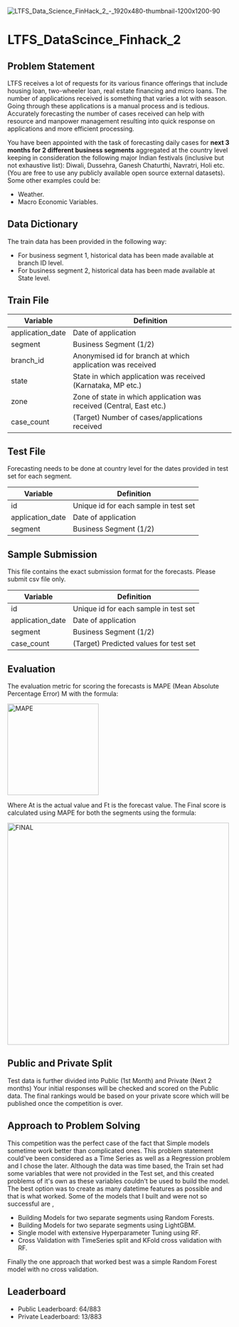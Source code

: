 ![LTFS_Data_Science_FinHack_2_-_1920x480-thumbnail-1200x1200-90](https://user-images.githubusercontent.com/25604111/72835886-8ebf4880-3cb1-11ea-8545-111b958d2e3a.jpg)

# LTFS_DataScince_Finhack_2

## Problem Statement
LTFS receives a lot of requests for its various finance offerings that include housing loan, two-wheeler loan, real estate financing and micro loans. The number of applications received is something that varies a lot with season. Going through these applications is a manual process and is tedious. Accurately forecasting the number of cases received can help with resource and manpower management resulting into quick response on applications and more efficient processing.

You have been appointed with the task of forecasting daily cases for **next 3 months for 2 different business segments** aggregated at the country level keeping in consideration the following major Indian festivals (inclusive but not exhaustive list): Diwali, Dussehra, Ganesh Chaturthi, Navratri, Holi etc. (You are free to use any publicly available open source external datasets). Some other examples could be:
* Weather.
* Macro Economic Variables.

## Data Dictionary
The train data has been provided in the following way:

* For business segment 1, historical data has been made available at branch ID level.
* For business segment 2, historical data has been made available at State level.

## Train File

| Variable             |  Definition        |
| ---------------------| -------------------|
| application_date     | Date of application     |
| segment              | Business Segment (1/2)     |
| branch_id            | Anonymised id for branch at which application was received     |
| state                | State in which application was received (Karnataka, MP etc.)     |
| zone                 | Zone of state in which application was received (Central, East etc.)     |
| case_count           | (Target) Number of cases/applications received  |

## Test File
Forecasting needs to be done at country level for the dates provided in test set for each segment.

| Variable             |  Definition        |
| ---------------------| -------------------|
| id                   | Unique id for each sample in test set     |
| application_date     | Date of application     |
| segment              | Business Segment (1/2)     |

## Sample Submission
This file contains the exact submission format for the forecasts. Please submit csv file only.

| Variable             |  Definition        |
| ---------------------| -------------------|
| id                   | Unique id for each sample in test set     |
| application_date     | Date of application     |
| segment              | Business Segment (1/2)     |
| case_count           | (Target) Predicted values for test set  |

## Evaluation
The evaluation metric for scoring the forecasts is MAPE (Mean Absolute Percentage Error) M with the formula:

<img width="205" alt="MAPE" src="https://user-images.githubusercontent.com/25604111/73197021-a46fba80-4156-11ea-97ac-ebf05638f8a7.png">

Where At is the actual value and Ft is the forecast value.
The Final score is calculated using MAPE for both the segments using the formula:

<img width="498" alt="FINAL" src="https://user-images.githubusercontent.com/25604111/73197100-c701d380-4156-11ea-98f9-ab3759769e2e.png">

## Public and Private Split
Test data is further divided into Public (1st Month) and Private (Next 2 months)
Your initial responses will be checked and scored on the Public data.
The final rankings would be based on your private score which will be published once the competition is over.

## Approach to Problem Solving
This competition was the perfect case of the fact that Simple models sometime work better than complicated ones. This problem statement could've been considered as a Time Series as well as a Regression problem and I chose the later. Although the data was time based, the Train set had some variables that were not provided in the Test set, and this created problems of it's own as these variables couldn't be used to build the model. The best option was to create as many datetime features as possible and that is what worked. Some of the models that I built and were not so successful are ,
- Building Models for two separate segments using Random Forests.
- Building Models for two separate segments using LightGBM. 
- Single model with extensive Hyperparameter Tuning using RF.
- Cross Validation with TimeSeries split and KFold cross validation with RF.

Finally the one approach that worked best was a simple Random Forest model with no cross validation.

## Leaderboard
- Public Leaderboard: 64/883 
- Private Leaderboard: 13/883


